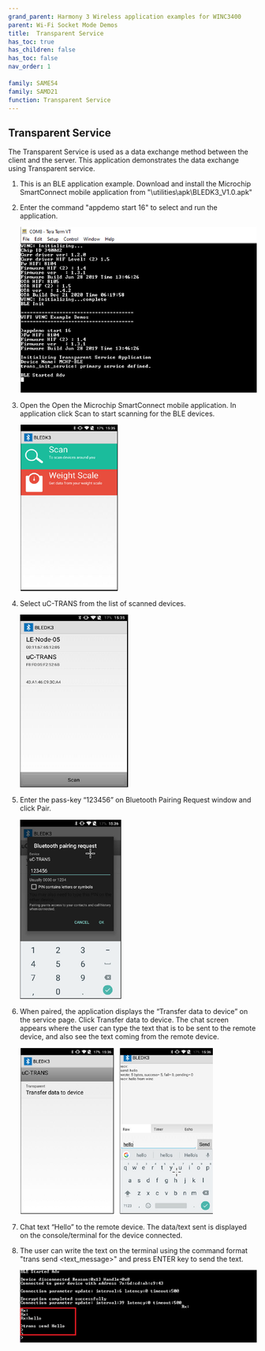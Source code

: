 ```yaml
---
grand_parent: Harmony 3 Wireless application examples for WINC3400
parent: Wi-Fi Socket Mode Demos
title:  Transparent Service
has_toc: true
has_children: false
has_toc: false
nav_order: 1

family: SAME54
family: SAMD21
function: Transparent Service
---	
```


## Transparent Service<a name="transdemo"></a>
 The Transparent Service is used as a data exchange method between the client and the server. This application demonstrates the data exchange using Transparent service.

1. This is an BLE application example. Download and install the Microchip SmartConnect mobile application from "\utilities\apk\BLEDK3_V1.0.apk"

2. Enter the command "appdemo start 16" to select and run the application.

	![](images/transparent_service_start.png)

3. Open the Open the Microchip SmartConnect mobile application. In application click Scan to start scanning for the BLE devices.

	![](images/Transparent_service_scan_device.png)

4. Select uC-TRANS from the list of scanned devices. 

	![](images/transparent_service_device_list.png)
	
5. Enter the pass-key “123456” on Bluetooth Pairing Request window and click Pair.
 
	![](images/Transparent_service_pairing.png)

6. When paired, the application displays the “Transfer data to device” on the service page. Click Transfer data to device. The chat screen appears where the user can type the text that is to be sent to the remote device, and also see the text coming from the remote device.

	![](images/Transparent_service_transferring_data.png)

7. Chat text “Hello” to the remote device. The data/text sent is displayed on the console/terminal for the device connected.

8. The user can write the text on the terminal using the command format "trans send <text_message>" and press ENTER key to send the text.

	![](images/Transparent_service_terminal.png)
	
	